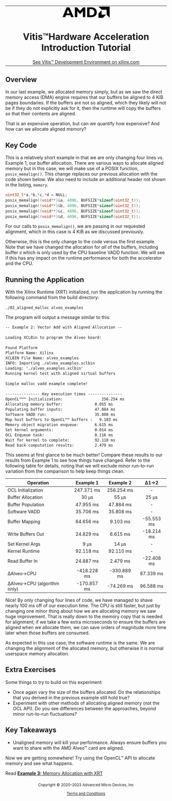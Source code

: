 <table class="sphinxhide" width="100%">
 <tr width="100%">
    <td align="center"><img src="https://raw.githubusercontent.com/Xilinx/Image-Collateral/main/xilinx-logo.png" width="30%"/><h1>Vitis™Hardware Acceleration Introduction Tutorial</h1>
    <a href="https://www.xilinx.com/products/design-tools/vitis.html">See Vitis™ Development Environment on xilinx.com</a>
    </td>
 </tr>
</table>

## Overview

In our last example, we allocated memory simply, but as we saw the direct memory access (DMA) engine requires that our buffers be aligned to 4 KiB pages boundaries. If the buffers are not so aligned, which they likely will not be if they do not explicitly ask for it, then the runtime will copy the buffers so that their contents are aligned.

That is an expensive operation, but can we quantify how expensive? And how can we allocate aligned memory?

## Key Code

This is a relatively short example in that we are only changing four lines vs. Example 1, our  buffer allocation.  There are various ways to allocate aligned memory but in this case, we will make use of a POSIX
function, `posix_memalign()`. This change replaces our previous allocation with the code shown below. We also need to include an additional header not shown in the listing, `memory`.

```cpp
uint32_t*a,*b,*c,*d = NULL;
posix_memalign((void**)&a, 4096, BUFSIZE*sizeof(uint32_t));
posix_memalign((void**)&b, 4096, BUFSIZE*sizeof(uint32_t));
posix_memalign((void**)&c, 4096, BUFSIZE*sizeof(uint32_t));
posix_memalign((void**)&d, 4096, BUFSIZE*sizeof(uint32_t));
```

For our calls to `posix_memalign()`, we are passing in our requested alignment, which in this case is 4 KiB as we discussed previously.

Otherwise, this is the only change to the code versus the first example. Note that we have changed the allocation for _all_ of the buffers, including buffer `d` which is only used by the CPU baseline VADD function. We will see if this has any impact on the runtime performance for both the accelerator and the CPU.

## Running the Application

With the Xilinx Runtime (XRT) initialized, run the application by running the following command from the build directory:

`./02_aligned_malloc alveo_examples`

The program will output a message similar to this:

```
-- Example 2: Vector Add with Aligned Allocation --

Loading XCLBin to program the Alveo board:

Found Platform
Platform Name: Xilinx
XCLBIN File Name: alveo_examples
INFO: Importing ./alveo_examples.xclbin
Loading: './alveo_examples.xclbin'
Running kernel test with aligned virtual buffers

Simple malloc vadd example complete!

--------------- Key execution times ---------------
OpenCL™™™ Initialization:                 256.254 ms
Allocating memory buffer:              0.055 ms
Populating buffer inputs:              47.884 ms
Software VADD run:                     35.808 ms
Map host buffers to OpenCL™™ buffers :   9.103 ms
Memory object migration enqueue:       6.615 ms
Set kernel arguments:                  0.014 ms
OCL Enqueue task:                      0.116 ms
Wait for kernel to complete:           92.110 ms
Read back computation results:         2.479 ms
```

This seems at first glance to be much better! Compare these results to our results from Example 1 to see how things have changed. Refer to the following table for details, noting that we will exclude minor run-to-run variation from the comparison to help keep things clean.

| Operation                              |  Example 1  |  Example 2  | &Delta;1&rarr;2 |
| -------------------------------------- | :---------: | :---------: | :-------------: |
| OCL Initialization                     | 247.371 ms  | 256.254 ms  |        -        |
| Buffer Allocation                      | 30 &micro;s | 55 &micro;s |   25 &micro;s   |
| Buffer Population                      |  47.955 ms  |  47.884 ms  |        -        |
| Software VADD                          |  35.706 ms  |  35.808 ms  |        -        |
| Buffer Mapping                         |  64.656 ms  |  9.103 ms   |   -55.553 ms    |
| Write Buffers Out                      |  24.829 ms  |  6.615 ms   |   -18.214 ms    |
| Set Kernel Args                        | 9 &micro;s  | 14 &micro;s |        -        |
| Kernel Runtime                         |  92.118 ms  |  92.110 ms  |        -        |
| Read Buffer In                         |  24.887 ms  |  2.479 ms   |   -22.408 ms    |
| &Delta;Alveo&rarr;CPU                  | -418.228 ms | -330.889 ms |    87.339 ms    |
| &Delta;Alveo&rarr;CPU (algorithm only) | -170.857 ms | -74.269 ms  |    96.588 ms    |

Nice! By only changing four lines of code, we have managed to shave nearly 100 ms off of our execution time. The CPU is still faster, but just by changing one minor thing about how we are allocating memory we saw huge improvement. That is really down to the memory copy that is needed for alignment; if we take a few extra microseconds to ensure the buffers are aligned when we allocate them, we can save orders of magnitude more time later when those buffers are consumed.

As expected in this use case, the software runtime is the same. We are changing the alignment of the allocated memory, but otherwise it is normal userspace memory allocation.

## Extra Exercises

Some things to try to build on this experiment:

- Once again vary the size of the buffers allocated. Do the relationships that you derived in the previous example still hold true?
- Experiment with other methods of allocating aligned memory (not the OCL API). Do you see differences between the approaches, beyond minor run-to-run fluctuations?

## Key Takeaways

- Unaligned memory will kill your performance. Always ensure buffers you want to share with the AMD Alveo™ card are aligned.

Now we are getting somewhere! Try using the OpenCL™ API to allocate memory and see what happens.

Read [**Example 3:** Memory Allocation with XRT](./03-xrt-memory-allocation.md)

<p class="sphinxhide" align="center"><sub>Copyright © 2020–2023 Advanced Micro Devices, Inc</sub></p>

<p class="sphinxhide" align="center"><sup><a href="https://www.amd.com/en/corporate/copyright">Terms and Conditions</a></sup></p>
